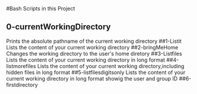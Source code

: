 #Bash Scripts in this Project

## 0-currentWorkingDirectory
Prints the absolute pathname of the current working directory
##1-Listit
Lists the content of your current working directory
##2-bringMeHome
Changes the working directory to the user's home diretory
##3-Listfiles
Lists the content of your current working directory in long format
##4-listmorefiles
Lists the content of your current working directory,including hidden files in long format
##5-listfilesdigitsonly
Lists the content of your current working directory in long format showig the user and group ID
##6-firstdirectory
 
